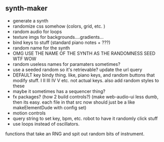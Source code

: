synth-maker
--------------

- generate a synth
- randomize css somehow (colors, grid, etc. )
- random audio for loops
- texture imgs for backgrounds....gradients...
- bind keys to stuff (standard piano notes + ???)
- random name for the synth
- OMG USE THE NAME OF THE SYNTH AS THE RANDOMNESS SEED WTF WOW
- random useless names for paramaters sometimes?
- use a seeded random so it's retrievable? update the url query
- DEFAULT key bindy thing. like, piano keys, and random buttons that modify stuff.
   I II III IV V etc. not actual keys. 
   also add random styles to these
- maybe it sometimes has a sequencer thing? 
- fx packages? (how 2 build controls?) (make web-audio-ui less dumb, then its easy. each file in that src now should just be a like makeElementDude with config set)
- motion controls
- query string to set key, bpm, etc. robot to have it randomly click stuff
- use loops instead of oscillators.

functions that take an RNG and spit out random bits of instrument.

